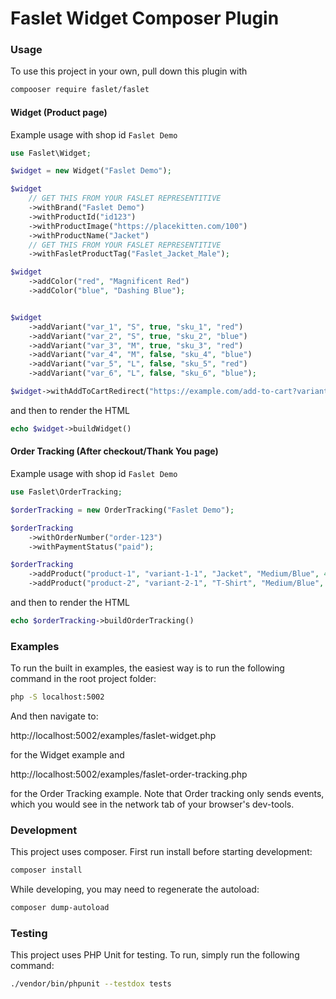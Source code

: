 # Faslet Widget Composer Plugin

### Usage
To use this project in your own, pull down this plugin with 
```bash
compooser require faslet/faslet
```

#### Widget (Product page)

Example usage with shop id `Faslet Demo`
```php
use Faslet\Widget;

$widget = new Widget("Faslet Demo");

$widget
    // GET THIS FROM YOUR FASLET REPRESENTITIVE
    ->withBrand("Faslet Demo")
    ->withProductId("id123")
    ->withProductImage("https://placekitten.com/100")
    ->withProductName("Jacket")
    // GET THIS FROM YOUR FASLET REPRESENTITIVE
    ->withFasletProductTag("Faslet_Jacket_Male");

$widget
    ->addColor("red", "Magnificent Red")
    ->addColor("blue", "Dashing Blue");


$widget
    ->addVariant("var_1", "S", true, "sku_1", "red")
    ->addVariant("var_2", "S", true, "sku_2", "blue")
    ->addVariant("var_3", "M", true, "sku_3", "red")
    ->addVariant("var_4", "M", false, "sku_4", "blue")
    ->addVariant("var_5", "L", false, "sku_5", "red")
    ->addVariant("var_6", "L", false, "sku_6", "blue");

$widget->withAddToCartRedirect("https://example.com/add-to-cart?variantId=%id%", "%id%")
```
and then to render the HTML
```php
echo $widget->buildWidget()
```

#### Order Tracking (After checkout/Thank You page)
Example usage with shop id `Faslet Demo`
```php
use Faslet\OrderTracking;

$orderTracking = new OrderTracking("Faslet Demo");

$orderTracking
    ->withOrderNumber("order-123")
    ->withPaymentStatus("paid");

$orderTracking
    ->addProduct("product-1", "variant-1-1", "Jacket", "Medium/Blue", 400, 2, "sku1")
    ->addProduct("product-2", "variant-2-1", "T-Shirt", "Medium/Blue", 100, 1, "sku2");
```

and then to render the HTML
```php
echo $orderTracking->buildOrderTracking()
```

### Examples

To run the built in examples, the easiest way is to run the following command in the root project folder:

```bash
php -S localhost:5002
```

And then navigate to:

http://localhost:5002/examples/faslet-widget.php

for the Widget example and

http://localhost:5002/examples/faslet-order-tracking.php

for the Order Tracking example. Note that Order tracking only sends events, which you would see in the network tab of your browser's dev-tools.


### Development

This project uses composer. First run install before starting development:

```bash
composer install
```

While developing, you may need to regenerate the autoload:
```bash
composer dump-autoload
```

### Testing

This project uses PHP  Unit for testing. To run, simply run the following command:
```bash
./vendor/bin/phpunit --testdox tests
```
